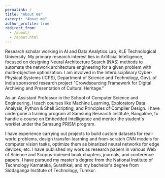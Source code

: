 ```yaml
---
permalink: /
title: "About me"
excerpt: "About me"
author_profile: true
redirect_from: 
  - /about/
  - /about.html
---
```


Research scholar working in AI and Data Analytics Lab, KLE Technological University. My primary research interest lies in Artificial Intelligence, focused on designing Neural Architecture Search (NAS) methods to automate the network architecture engineering for a given problem with multi-objective optimization. I am involved in the Interdisciplinary Cyber-Physical Systems (ICPS), Department of Science and Technology, Govt. of India sponsored research project "Crowdsourcing Framework for Digital Archiving and Presentation of Cultural Heritage."

As an Assistant Professor in the School of Computer Science and Engineering, I teach courses like Machine Learning, Exploratory Data Analysis, Python & Shell Scripting, and Principles of Compiler Design. I have undergone a training program at Samsung Research Institute, Bangalore, to handle a course on Embedded Intelligence and mentor the student's worklet under the Samsung PRISM program.

I have experience carrying out projects to build custom datasets for real-world problems, design transfer-learning and from-scratch CNN models for computer vision tasks, optimize them as binarized neural networks for edge devices, etc. I have published my work as research papers in various Web of Science and Scopus-indexed book chapters, journals, and conference papers. I have pursued my master's degree from the National Institute of Technology Karnataka, Surathkal, and my bachelor's degree from Siddaganga Institute of Technology, Tumkur.

